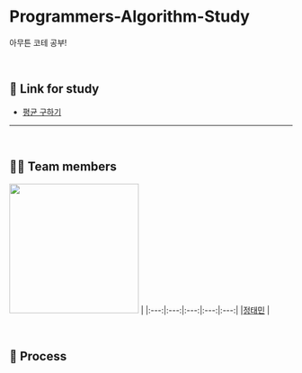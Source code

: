 # Programmers-Algorithm-Study
아무튼 코테 공부!

<br>

## 📝 Link for study 
- [평균 구하기]([https://covenant.tistory.com/220](https://school.programmers.co.kr/learn/courses/30/lessons/12944))
- --------------------------------------------------------------------------------------------------------------------------

<br>

## 🙋‍♂️ Team members
[<img src="https://avatars.githubusercontent.com/u/75752289?v=4" width="230px;" alt=""/>](https://github.com/taemin-steve) |
|:---:|:---:|:---:|:---:|:---:|
|[정태민](https://github.com/taemin-steve) |

<br>

## 🥕 Process

